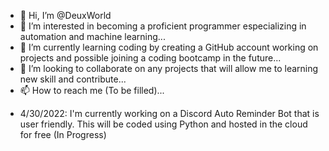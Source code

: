 - 👋 Hi, I’m @DeuxWorld
- 👀 I’m interested in becoming a proficient programmer especializing in automation and machine learning...
- 🌱 I’m currently learning coding by creating a GitHub account working on projects and possible joining a coding bootcamp in the future...
- 💞️ I’m looking to collaborate on any projects that will allow me to learning new skill and contribute...
- 📫 How to reach me (To be filled)...

<!---
DeuxWorld/DeuxWorld is a ✨ special ✨ repository because its `README.md` (this file) appears on your GitHub profile.
You can click the Preview link to take a look at your changes.
--->

- 4/30/2022: I'm currently working on a Discord Auto Reminder Bot that is user friendly. This will be coded using Python and hosted in the cloud for free (In Progress)
